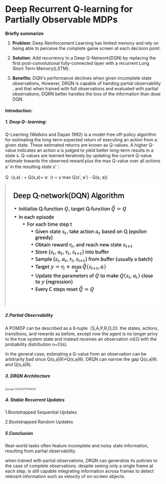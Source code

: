 # Deep Recurrent Q-learning for Partially Observable MDPs



**Briefly summarize**

1. **Problem**: Deep Reinforcement Learning has limited memory and rely on being able to perceive the complete game screen at each decision point.

2. **Solution**: Add recurrency to a Deep Q-Network(DQN) by replacing the first post-convolutional fully-connected layer with a recurrent  Long Short Term Memory(LSTM).

3.  **Benefits**: DQN's performance declines when given incomplete state observations, However, DRQN is capable of handing partial observability , and that when trained with full observations and evaluated with partial observations, DQRN better handles the loss of the information than dose DQN.

   

#### Introduction:

##### 1. Deep Q- learning:

Q-Learning (Watkins and Dayan 1992) is a model-free
off-policy algorithm for estimating the long-term expected
return of executing an action from a given state. These estimated returns are known as Q-values. A higher Q-value indicates an action a is judged to yield better long-term results
in a state s. Q-values are learned iteratively by updating the
current Q-value estimate towards the observed reward plus
the max Q-value over all actions a' in the resulting state s'：

Q（s,a) : = Q(s,a)+ α（r + γ max Q(s', a') - Q(s, a))

![111](graph/2.24.2021/image-20210227115101459.png)



##### 2.Partial Observability

A POMDP can be described as a 6-tuple（S,A,P,R,Ω,O). 
the states, actions, transitions, and rewards as before, except
now the agent is no longer privy to the true system state
and instead receives an observation o∈Ω with the probability distribution o~O(s).

In the general case, estimating a Q-value from an observation
can be arbitrarily bad since Q(o,a|θ)≠Q(s,a|θ). DRQN can narrow the gap Q(o,a|θ) and Q(s,a|θ).

##### 3. DRQN Architecture



<img src="C:\Users\ZXH18\AppData\Roaming\Typora\typora-user-images\image-20210227131514029.png" alt="image-20210227131514029" style="zoom:50%;" />

#####  4. Stable Recurrent Updates

1.Bootstrapped Sequential Updates

2.Bootstrapped Random Updates

##### 5.Conclusion

Real-world tasks often feature incomplete and noisy state
information, resulting from partial observability.

when trained with partial observations, DRQN can generalize its policies to the case of complete observations. despite seeing only a single frame at each step, is still capable integrating information across frames to detect relevant information such as velocity of on-screen objects.
